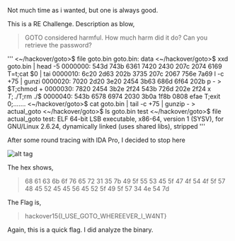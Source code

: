 Not much time as i wanted, but one is always good.

This is a RE Challenge. Description as blow,

> GOTO considered harmful. How much harm did it do? Can you retrieve the password?

'''
<~/hackover/goto>$ file goto.bin
goto.bin: data
<~/hackover/goto>$ xxd goto.bin | head -5
0000000: 543d 743b 6361 7420 2430 207c 2074 6169  T=t;cat $0 | tai
0000010: 6c20 2d63 202b 3735 207c 2067 756e 7a69  l -c +75 | gunzi
0000020: 7020 2d20 3e20 2454 3b63 686d 6f64 202b  p - > $T;chmod +
0000030: 7820 2454 3b2e 2f24 543b 726d 202e 2f24  x $T;./$T;rm ./$
0000040: 543b 6578 6974 2030 3b0a 1f8b 0808 efae  T;exit 0;.......
<~/hackover/goto>$ cat goto.bin | tail -c +75 | gunzip - > actual_goto
<~/hackover/goto>$ ls
goto.bin	test
<~/hackover/goto>$ file actual_goto
test: ELF 64-bit LSB executable, x86-64, version 1 (SYSV), for GNU/Linux 2.6.24, dynamically linked (uses shared libs), stripped
'''

After some round tracing with IDA Pro, I decided to stop here

![alt tag](https://raw.github.com/xwings/tuya/ctf2015/hackover/goto.jepg)

The hex shows,

> 68 61 63 6b 6f 76 65 72 31 35 7b 49 5f 55 53 45 5f 47 4f 54 4f 5f 57 48 45 52 45 45 56 45 52 5f 49 5f 57 34 4e 54 7d

The Flag is,

> hackover15{I_USE_GOTO_WHEREEVER_I_W4NT}

Again, this is a quick flag.  I did analyze the binary.
